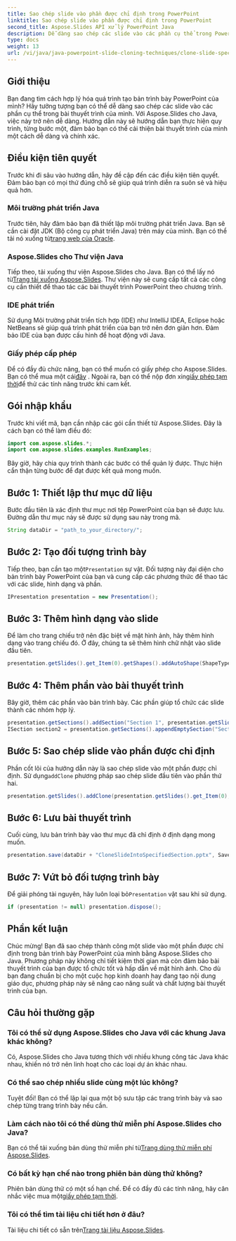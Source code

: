 ```yaml
---
title: Sao chép slide vào phần được chỉ định trong PowerPoint
linktitle: Sao chép slide vào phần được chỉ định trong PowerPoint
second_title: Aspose.Slides API xử lý PowerPoint Java
description: Dễ dàng sao chép các slide vào các phần cụ thể trong PowerPoint bằng Aspose.Slides for Java. Cải thiện bản trình bày của bạn với hướng dẫn từng bước này.
type: docs
weight: 13
url: /vi/java/java-powerpoint-slide-cloning-techniques/clone-slide-specified-section-powerpoint/
---
```

## Giới thiệu
Bạn đang tìm cách hợp lý hóa quá trình tạo bản trình bày PowerPoint của mình? Hãy tưởng tượng bạn có thể dễ dàng sao chép các slide vào các phần cụ thể trong bài thuyết trình của mình. Với Aspose.Slides cho Java, việc này trở nên dễ dàng. Hướng dẫn này sẽ hướng dẫn bạn thực hiện quy trình, từng bước một, đảm bảo bạn có thể cải thiện bài thuyết trình của mình một cách dễ dàng và chính xác.
## Điều kiện tiên quyết
Trước khi đi sâu vào hướng dẫn, hãy đề cập đến các điều kiện tiên quyết. Đảm bảo bạn có mọi thứ đúng chỗ sẽ giúp quá trình diễn ra suôn sẻ và hiệu quả hơn.
### Môi trường phát triển Java
 Trước tiên, hãy đảm bảo bạn đã thiết lập môi trường phát triển Java. Bạn sẽ cần cài đặt JDK (Bộ công cụ phát triển Java) trên máy của mình. Bạn có thể tải nó xuống từ[trang web của Oracle](https://www.oracle.com/java/technologies/javase-downloads.html).
### Aspose.Slides cho Thư viện Java
 Tiếp theo, tải xuống thư viện Aspose.Slides cho Java. Bạn có thể lấy nó từ[Trang tải xuống Aspose.Slides](https://releases.aspose.com/slides/java/). Thư viện này sẽ cung cấp tất cả các công cụ cần thiết để thao tác các bài thuyết trình PowerPoint theo chương trình.
### IDE phát triển
Sử dụng Môi trường phát triển tích hợp (IDE) như IntelliJ IDEA, Eclipse hoặc NetBeans sẽ giúp quá trình phát triển của bạn trở nên đơn giản hơn. Đảm bảo IDE của bạn được cấu hình để hoạt động với Java.
### Giấy phép cấp phép
 Để có đầy đủ chức năng, bạn có thể muốn có giấy phép cho Aspose.Slides. Bạn có thể mua một cái[đây](https://purchase.aspose.com/buy) . Ngoài ra, bạn có thể nộp đơn xin[giấy phép tạm thời](https://purchase.aspose.com/temporary-license/)để thử các tính năng trước khi cam kết.
## Gói nhập khẩu
Trước khi viết mã, bạn cần nhập các gói cần thiết từ Aspose.Slides. Đây là cách bạn có thể làm điều đó:
```java
import com.aspose.slides.*;
import com.aspose.slides.examples.RunExamples;
```
Bây giờ, hãy chia quy trình thành các bước có thể quản lý được. Thực hiện cẩn thận từng bước để đạt được kết quả mong muốn.
## Bước 1: Thiết lập thư mục dữ liệu
Bước đầu tiên là xác định thư mục nơi tệp PowerPoint của bạn sẽ được lưu. Đường dẫn thư mục này sẽ được sử dụng sau này trong mã.
```java
String dataDir = "path_to_your_directory/";
```
## Bước 2: Tạo đối tượng trình bày
 Tiếp theo, bạn cần tạo một`Presentation` sự vật. Đối tượng này đại diện cho bản trình bày PowerPoint của bạn và cung cấp các phương thức để thao tác với các slide, hình dạng và phần.
```java
IPresentation presentation = new Presentation();
```
## Bước 3: Thêm hình dạng vào slide
Để làm cho trang chiếu trở nên đặc biệt về mặt hình ảnh, hãy thêm hình dạng vào trang chiếu đó. Ở đây, chúng ta sẽ thêm hình chữ nhật vào slide đầu tiên.
```java
presentation.getSlides().get_Item(0).getShapes().addAutoShape(ShapeType.Rectangle, 200, 50, 300, 100);
```
## Bước 4: Thêm phần vào bài thuyết trình
Bây giờ, thêm các phần vào bản trình bày. Các phần giúp tổ chức các slide thành các nhóm hợp lý.
```java
presentation.getSections().addSection("Section 1", presentation.getSlides().get_Item(0));
ISection section2 = presentation.getSections().appendEmptySection("Section 2");
```
## Bước 5: Sao chép slide vào phần được chỉ định
Phần cốt lõi của hướng dẫn này là sao chép slide vào một phần được chỉ định. Sử dụng`addClone` phương pháp sao chép slide đầu tiên vào phần thứ hai.
```java
presentation.getSlides().addClone(presentation.getSlides().get_Item(0), section2);
```
## Bước 6: Lưu bài thuyết trình
Cuối cùng, lưu bản trình bày vào thư mục đã chỉ định ở định dạng mong muốn.
```java
presentation.save(dataDir + "CloneSlideIntoSpecifiedSection.pptx", SaveFormat.Pptx);
```
## Bước 7: Vứt bỏ đối tượng trình bày
 Để giải phóng tài nguyên, hãy luôn loại bỏ`Presentation` vật sau khi sử dụng.
```java
if (presentation != null) presentation.dispose();
```
## Phần kết luận
Chúc mừng! Bạn đã sao chép thành công một slide vào một phần được chỉ định trong bản trình bày PowerPoint của mình bằng Aspose.Slides cho Java. Phương pháp này không chỉ tiết kiệm thời gian mà còn đảm bảo bài thuyết trình của bạn được tổ chức tốt và hấp dẫn về mặt hình ảnh. 
Cho dù bạn đang chuẩn bị cho một cuộc họp kinh doanh hay đang tạo nội dung giáo dục, phương pháp này sẽ nâng cao năng suất và chất lượng bài thuyết trình của bạn.
## Câu hỏi thường gặp
### Tôi có thể sử dụng Aspose.Slides cho Java với các khung Java khác không?
Có, Aspose.Slides cho Java tương thích với nhiều khung công tác Java khác nhau, khiến nó trở nên linh hoạt cho các loại dự án khác nhau.
### Có thể sao chép nhiều slide cùng một lúc không?
Tuyệt đối! Bạn có thể lặp lại qua một bộ sưu tập các trang trình bày và sao chép từng trang trình bày nếu cần.
### Làm cách nào tôi có thể dùng thử miễn phí Aspose.Slides cho Java?
 Bạn có thể tải xuống bản dùng thử miễn phí từ[Trang dùng thử miễn phí Aspose.Slides](https://releases.aspose.com/).
### Có bất kỳ hạn chế nào trong phiên bản dùng thử không?
 Phiên bản dùng thử có một số hạn chế. Để có đầy đủ các tính năng, hãy cân nhắc việc mua một[giấy phép tạm thời](https://purchase.aspose.com/temporary-license/).
### Tôi có thể tìm tài liệu chi tiết hơn ở đâu?
 Tài liệu chi tiết có sẵn trên[Trang tài liệu Aspose.Slides](https://reference.aspose.com/slides/java/).